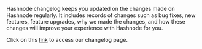 Hashnode changelog keeps you updated on the changes made on Hashnode regularly. It includes records of changes such as bug fixes, new features, feature upgrades, why we made the changes, and how these changes will improve your experience with Hashnode for you.

Click on this [link](https://hashnode.com/changelog) to access our changelog page.
